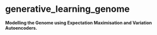 # generative_learning_genome<br />
**Modelling the Genome using Expectation Maximisation and Variation Autoencoders.**
